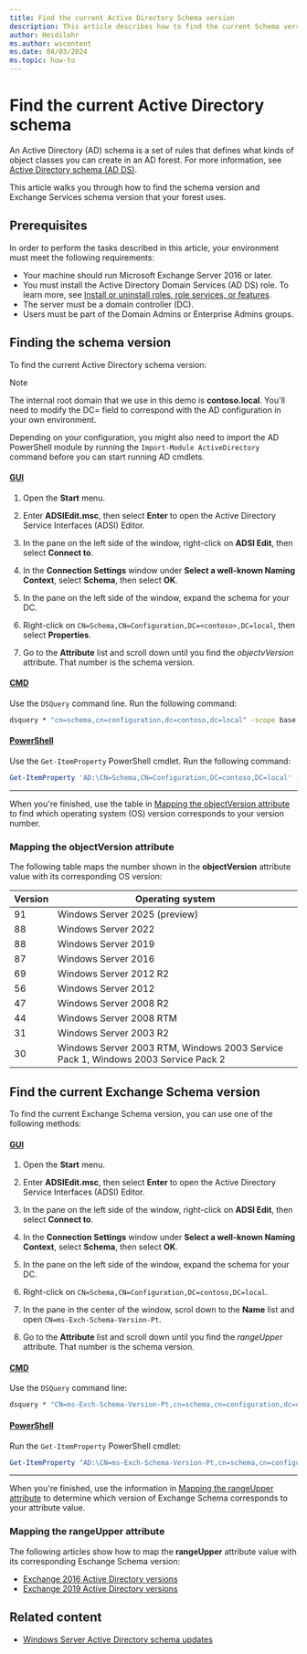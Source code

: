 ```yaml
---
title: Find the current Active Directory Schema version
description: This article describes how to find the current Schema version in Active Directory for Windows Server.
author: Heidilohr
ms.author: wscontent
ms.date: 04/03/2024
ms.topic: how-to
---
```


# Find the current Active Directory schema

An Active Directory (AD) schema is a set of rules that defines what kinds of object classes you can create in an AD forest. For more information, see [Active Directory schema (AD DS)](/windows/win32/ad/active-directory-schema).

This article walks you through how to find the schema version and Exchange Services schema version that your forest uses.

## Prerequisites

In order to perform the tasks described in this article, your environment must meet the following requirements:

- Your machine should run Microsoft Exchange Server 2016 or later.
- You must install the Active Directory Domain Services (AD DS) role. To learn more, see [Install or uninstall roles, role services, or features](../../../administration/server-manager/install-or-uninstall-roles-role-services-or-features.md).
- The server must be a domain controller (DC).
- Users must be part of the Domain Admins or Enterprise Admins groups.

## Finding the schema version

To find the current Active Directory schema version:

> [!NOTE]
> The internal root domain that we use in this demo is **contoso.local**. You'll need to modify the DC= field to correspond with the AD configuration in your own environment.
>
>Depending on your configuration, you might also need to import the AD PowerShell module by running the `Import-Module ActiveDirectory` command before you can start running AD cmdlets.

#### [GUI](#tab/gui)

1. Open the **Start** menu.

1. Enter **ADSIEdit.msc**, then select **Enter** to open the Active Directory Service Interfaces (ADSI) Editor.

1. In the pane on the left side of the window, right-click on **ADSI Edit**, then select **Connect to**.

1. In the **Connection Settings** window under **Select a well-known Naming Context**, select **Schema**, then select **OK**.

1. In the pane on the left side of the window, expand the schema for your DC.

1. Right-click on `CN=Schema,CN=Configuration,DC=<contoso>,DC=local`, then select **Properties**.

1. Go to the **Attribute** list and scroll down until you find the *objectvVersion* attribute. That number is the schema version.

#### [CMD](#tab/cmd)

Use the `DSQuery` command line. Run the following command:

```cmd
dsquery * "cn=schema,cn=configuration,dc=contoso,dc=local" -scope base -attr objectVersion
```

#### [PowerShell](#tab/powershell)

Use the `Get-ItemProperty` PowerShell cmdlet. Run the following command:

```powershell
Get-ItemProperty 'AD:\CN=Schema,CN=Configuration,DC=contoso,DC=local' -Name objectVersion
```

---

When you're finished, use the table in [Mapping the objectVersion attribute](#mapping-the-objectversion-attribute) to find which operating system (OS) version corresponds to your version number.

### Mapping the objectVersion attribute

The following table maps the number shown in the **objectVersion** attribute value with its corresponding OS version:

| Version | Operating system |
|---|---|
|91|Windows Server 2025 (preview)|
|88|Windows Server 2022|
|88|Windows Server 2019|
|87|Windows Server 2016|
|69|Windows Server 2012 R2|
|56|Windows Server 2012|
|47|Windows Server 2008 R2|
|44|Windows Server 2008 RTM|
|31|Windows Server 2003 R2|
|30|Windows Server 2003 RTM, Windows 2003 Service Pack 1, Windows 2003 Service Pack 2|

## Find the current Exchange Schema version

To find the current Exchange Schema version, you can use one of the following methods:

#### [GUI](#tab/gui)

1. Open the **Start** menu.

1. Enter **ADSIEdit.msc**, then select **Enter** to open the Active Directory Service Interfaces (ADSI) Editor.

1. In the pane on the left side of the window, right-click on **ADSI Edit**, then select **Connect to**.

1. In the **Connection Settings** window under **Select a well-known Naming Context**, select **Schema**, then select **OK**.

1. In the pane on the left side of the window, expand the schema for your DC.

1. Right-click on `CN=Schema,CN=Configuration,DC=contoso,DC=local`.

1. In the pane in the center of the window, scrol down to the **Name** list and open `CN=ms-Exch-Schema-Version-Pt`.

1. Go to the **Attribute** list and scroll down until you find the *rangeUpper* attribute. That number is the schema version.

#### [CMD](#tab/cmd)

Use the `DSQuery` command line:

```cmd
dsquery * "CN=ms-Exch-Schema-Version-Pt,cn=schema,cn=configuration,dc=contoso,dc=local" -scope base -attr rangeUpper
```

#### [PowerShell](#tab/powershell)

Run the `Get-ItemProperty` PowerShell cmdlet:

```powershell
Get-ItemProperty "AD:\CN=ms-Exch-Schema-Version-Pt,cn=schema,cn=configuration,$((get-addomain).DistinguishedName)" -Name rangeUpper
```

---

When you're finished, use the information in [Mapping the rangeUpper attribute](#mapping-the-rangeupper-attribute) to determine which version of Exchange Schema corresponds to your attribute value.

### Mapping the rangeUpper attribute

The following articles show how to map the **rangeUpper** attribute value with its corresponding Eschange Schema version:

- [Exchange 2016 Active Directory versions](/exchange/plan-and-deploy/prepare-ad-and-domains?view=exchserver-2016&preserve-view=true#exchange-2016-active-directory-versions)
- [Exchange 2019 Active Directory versions](/exchange/plan-and-deploy/prepare-ad-and-domains?view=exchserver-2019&preserve-view=true#exchange-2019-active-directory-versions)

## Related content

- [Windows Server Active Directory schema updates](Schema-Updates.md)
